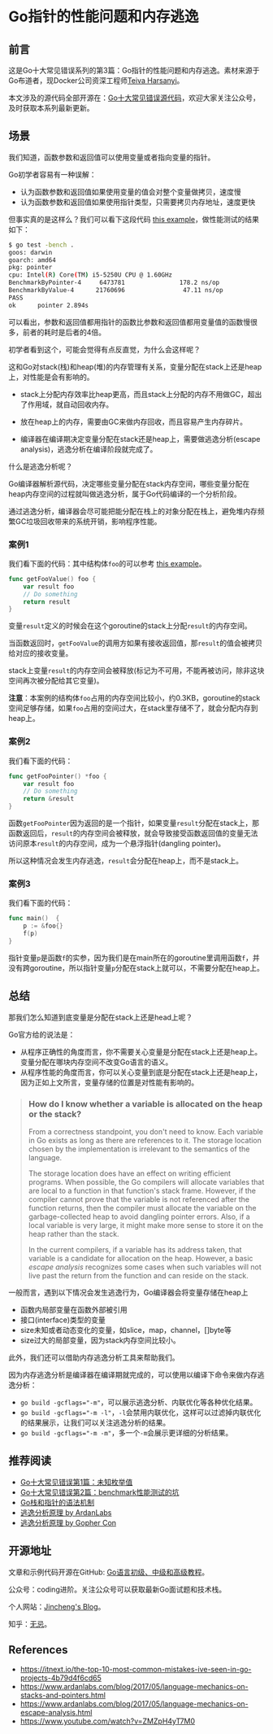 # Go指针的性能问题和内存逃逸

## 前言

这是Go十大常见错误系列的第3篇：Go指针的性能问题和内存逃逸。素材来源于Go布道者，现Docker公司资深工程师[Teiva Harsanyi](https://teivah.medium.com/)。

本文涉及的源代码全部开源在：[Go十大常见错误源代码](https://github.com/jincheng9/go-tutorial/tree/main/workspace/senior/p28)，欢迎大家关注公众号，及时获取本系列最新更新。



## 场景

我们知道，函数参数和返回值可以使用变量或者指向变量的指针。

Go初学者容易有一种误解：

* 认为函数参数和返回值如果使用变量的值会对整个变量做拷贝，速度慢
* 认为函数参数和返回值如果使用指针类型，只需要拷贝内存地址，速度更快

但事实真的是这样么？我们可以看下这段代码 [this example](https://github.com/jincheng9/go-tutorial/blob/main/workspace/senior/p28/pointer/pointer_test.go)，做性能测试的结果如下：

```bash
$ go test -bench .
goos: darwin
goarch: amd64
pkg: pointer
cpu: Intel(R) Core(TM) i5-5250U CPU @ 1.60GHz
BenchmarkByPointer-4     6473781               178.2 ns/op
BenchmarkByValue-4      21760696                47.11 ns/op
PASS
ok      pointer 2.894s
```

可以看出，参数和返回值都用指针的函数比参数和返回值都用变量值的函数慢很多，前者的耗时是后者的4倍。

初学者看到这个，可能会觉得有点反直觉，为什么会这样呢？

这和Go对stack(栈)和heap(堆)的内存管理有关系，变量分配在stack上还是heap上，对性能是会有影响的。

* stack上分配内存效率比heap更高，而且stack上分配的内存不用做GC，超出了作用域，就自动回收内存。

* 放在heap上的内存，需要由GC来做内存回收，而且容易产生内存碎片。

* 编译器在编译期决定变量分配在stack还是heap上，需要做逃逸分析(escape analysis)，逃逸分析在编译阶段就完成了。

什么是逃逸分析呢？

Go编译器解析源代码，决定哪些变量分配在stack内存空间，哪些变量分配在heap内存空间的过程就叫做逃逸分析，属于Go代码编译的一个分析阶段。

通过逃逸分析，编译器会尽可能把能分配在栈上的对象分配在栈上，避免堆内存频繁GC垃圾回收带来的系统开销，影响程序性能。



### 案例1

我们看下面的代码：其中结构体`foo`的可以参考 [this example](https://github.com/jincheng9/go-tutorial/blob/main/workspace/senior/p28/pointer/pointer_test.go)。

```go
func getFooValue() foo {
	var result foo
	// Do something
	return result
}
```

变量`result`定义的时候会在这个goroutine的stack上分配`result`的内存空间。

当函数返回时，`getFooValue`的调用方如果有接收返回值，那`result`的值会被拷贝给对应的接收变量。

stack上变量`result`的内存空间会被释放(标记为不可用，不能再被访问，除非这块空间再次被分配给其它变量)。

**注意**：本案例的结构体`foo`占用的内存空间比较小，约0.3KB，goroutine的stack空间足够存储，如果`foo`占用的空间过大，在stack里存储不了，就会分配内存到heap上。



### 案例2

我们看下面的代码：

```go
func getFooPointer() *foo {
	var result foo
	// Do something
	return &result
}
```

函数`getFooPointer`因为返回的是一个指针，如果变量`result`分配在stack上，那函数返回后，`result`的内存空间会被释放，就会导致接受函数返回值的变量无法访问原本`result`的内存空间，成为一个悬浮指针(dangling pointer)。

所以这种情况会发生内存逃逸，`result`会分配在heap上，而不是stack上。



### 案例3

我们看下面的代码：

```go
func main()  {
	p := &foo{}
	f(p)
}
```

指针变量`p`是函数`f`的实参，因为我们是在main所在的goroutine里调用函数`f`，并没有跨goroutine，所以指针变量`p`分配在stack上就可以，不需要分配在heap上。



## 总结

那我们怎么知道到底变量是分配在stack上还是head上呢？

Go官方给的说法是：

* 从程序正确性的角度而言，你不需要关心变量是分配在stack上还是heap上。变量分配在哪块内存空间不改变Go语言的语义。
* 从程序性能的角度而言，你可以关心变量到底是分配在stack上还是heap上，因为正如上文所言，变量存储的位置是对性能有影响的。

> ### How do I know whether a variable is allocated on the heap or the stack?
>
> From a correctness standpoint, you don't need to know. Each variable in Go exists as long as there are references to it. The storage location chosen by the implementation is irrelevant to the semantics of the language.
>
> The storage location does have an effect on writing efficient programs. When possible, the Go compilers will allocate variables that are local to a function in that function's stack frame. However, if the compiler cannot prove that the variable is not referenced after the function returns, then the compiler must allocate the variable on the garbage-collected heap to avoid dangling pointer errors. Also, if a local variable is very large, it might make more sense to store it on the heap rather than the stack.
>
> In the current compilers, if a variable has its address taken, that variable is a candidate for allocation on the heap. However, a basic *escape analysis* recognizes some cases when such variables will not live past the return from the function and can reside on the stack.

一般而言，遇到以下情况会发生逃逸行为，Go编译器会将变量存储在heap上

* 函数内局部变量在函数外部被引用
* 接口(interface)类型的变量
* size未知或者动态变化的变量，如slice，map，channel，[]byte等
* size过大的局部变量，因为stack内存空间比较小。

此外，我们还可以借助内存逃逸分析工具来帮助我们。

因为内存逃逸分析是编译器在编译期就完成的，可以使用以编译下命令来做内存逃逸分析：

* `go build -gcflags="-m"`，可以展示逃逸分析、内联优化等各种优化结果。
* `go build -gcflags="-m -l"`，`-l`会禁用内联优化，这样可以过滤掉内联优化的结果展示，让我们可以关注逃逸分析的结果。
* `go build -gcflags="-m -m"`，多一个`-m`会展示更详细的分析结果。



## 推荐阅读

* [Go十大常见错误第1篇：未知枚举值](https://mp.weixin.qq.com/s?__biz=Mzg2MTcwNjc1Mg==&mid=2247484146&idx=1&sn=10fb12b643a2e37c090e5aa3bc583152&chksm=ce124d9df965c48bb954aeddabdff3db12738ded3875542250c5d0ef6cfd4417fc56580288b1&token=1912894792&lang=zh_CN#rd)
* [Go十大常见错误第2篇：benchmark性能测试的坑](https://mp.weixin.qq.com/s?__biz=Mzg2MTcwNjc1Mg==&mid=2247484163&idx=1&sn=b28d61c1f3ec9d914e698dce105ba5d1&chksm=ce124c6cf965c57a90bc85a5295ed9375103de20607b509f845583ff6686385df0ed96653d00&token=1912894792&lang=zh_CN#rd)
* [Go栈和指针的语法机制](https://www.ardanlabs.com/blog/2017/05/language-mechanics-on-stacks-and-pointers.html)
* [逃逸分析原理 by ArdanLabs](https://www.ardanlabs.com/blog/2017/05/language-mechanics-on-escape-analysis.html)
* [逃逸分析原理 by Gopher Con](https://www.youtube.com/watch?v=ZMZpH4yT7M0)



## 开源地址

文章和示例代码开源在GitHub: [Go语言初级、中级和高级教程](https://github.com/jincheng9/go-tutorial)。

公众号：coding进阶。关注公众号可以获取最新Go面试题和技术栈。

个人网站：[Jincheng's Blog](https://jincheng9.github.io/)。

知乎：[无忌](https://www.zhihu.com/people/thucuhkwuji)。



## References

* https://itnext.io/the-top-10-most-common-mistakes-ive-seen-in-go-projects-4b79d4f6cd65
* https://www.ardanlabs.com/blog/2017/05/language-mechanics-on-stacks-and-pointers.html
* https://www.ardanlabs.com/blog/2017/05/language-mechanics-on-escape-analysis.html
* https://www.youtube.com/watch?v=ZMZpH4yT7M0